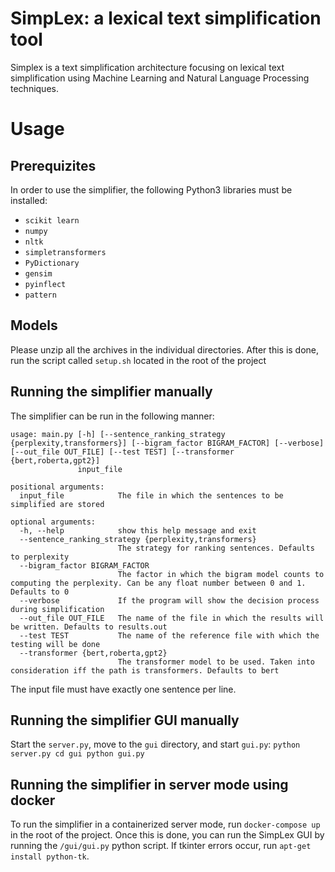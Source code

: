 # SimpLex: a lexical text simplification tool
Simplex is a text simplification architecture focusing on lexical text simplification using Machine Learning and Natural Language Processing techniques.

# Usage

## Prerequizites
In order to use the simplifier, the following Python3 libraries must be installed:
- `scikit learn`
- `numpy`
- `nltk`
- `simpletransformers`
- `PyDictionary`
- `gensim`
- `pyinflect`
- `pattern`

## Models
Please unzip all the archives in the individual directories.
After this is done, run the script called `setup.sh` located in the root of the project

## Running the simplifier manually
The simplifier can be run in the following manner:
```
usage: main.py [-h] [--sentence_ranking_strategy {perplexity,transformers}] [--bigram_factor BIGRAM_FACTOR] [--verbose] [--out_file OUT_FILE] [--test TEST] [--transformer {bert,roberta,gpt2}]
               input_file

positional arguments:
  input_file            The file in which the sentences to be simplified are stored

optional arguments:
  -h, --help            show this help message and exit
  --sentence_ranking_strategy {perplexity,transformers}
                        The strategy for ranking sentences. Defaults to perplexity
  --bigram_factor BIGRAM_FACTOR
                        The factor in which the bigram model counts to computing the perplexity. Can be any float number between 0 and 1. Defaults to 0
  --verbose             If the program will show the decision process during simplification
  --out_file OUT_FILE   The name of the file in which the results will be written. Defaults to results.out
  --test TEST           The name of the reference file with which the testing will be done
  --transformer {bert,roberta,gpt2}
                        The transformer model to be used. Taken into consideration iff the path is transformers. Defaults to bert
```
The input file must have exactly one sentence per line.

## Running the simplifier GUI manually
Start the ``server.py``, move to the ``gui`` directory, and start ``gui.py``:
``
python server.py
cd gui
python gui.py
``


## Running the simplifier in server mode using docker
To run the simplifier in a containerized server mode, run `docker-compose up` in the root of the project. Once this is done, you can run the SimpLex GUI by running the `/gui/gui.py` python script. If tkinter errors occur, run `apt-get install python-tk`.
